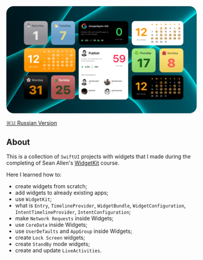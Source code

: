 <img width="1000" src="https://raw.githubusercontent.com/artexhibit/SeanAllenWidgetKit/main/Resources/widgets.png">

[🇷🇺 Russian Version](./Resources/README-RUS.md)

## About

This is a collection of `SwiftUI` projects with widgets that I made during the completing of Sean Allen's [WidgetKit](https://seanallen.teachable.com/p/widgets) course.

Here I learned how to:

-   create widgets from scratch;
-   add widgets to already existing apps;
-   use `WidgetKit`;
-   what is `Entry`, `TimelineProvider`, `WidgetBundle`, `WidgetConfiguration`, `IntentTimelineProvider`, `IntentConfiguration`;
-   make `Network Requests` inside Widgets;
-   use `CoreData` inside Widgets;
-   use `UserDefaults` and `AppGroup` inside Widgets;
-   create `Lock Screen` widgets;
-   create `StandBy` mode widgets;
-   create and update `LiveActivities`.
